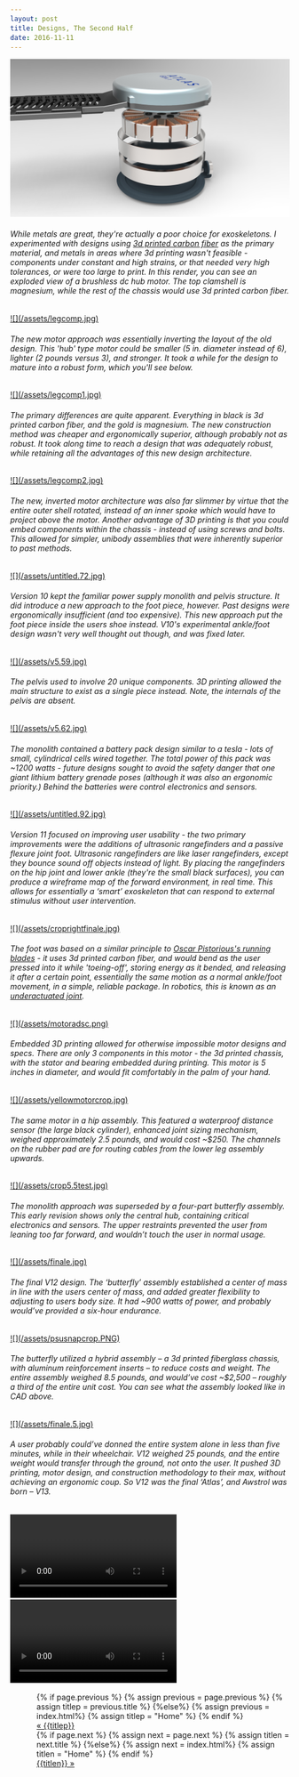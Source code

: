 ```yaml
---
layout: post
title: Designs, The Second Half
date: 2016-11-11
---
```

<a href="/assets/detailedmotor.jpg" target="_blank">![](/assets/detailedmotor.jpg)</a>
<h6>While metals are great, they're actually a poor choice for exoskeletons. I experimented with designs using <a href="https://markforged.com/" target="_blank">3d printed carbon fiber</a> as the primary material, and metals in areas where 3d printing wasn't feasible - components under constant and high strains, or  that needed very high tolerances, or were too large to print. In this render, you can see an exploded view of a brushless dc hub motor. The top clamshell is magnesium, while the rest of the chassis would use 3d printed carbon fiber.</h6>
<a href="/assets/legcomp.jpg" target="_blank">![](/assets/legcomp.jpg)</a>
<h6>The new motor approach was essentially inverting the layout of the old design. This 'hub' type motor could be smaller (5 in. diameter instead of 6), lighter (2 pounds versus 3), and stronger. It took a while for the design to mature into a robust form, which you'll see below.</h6>
<a href="/assets/legcomp1.jpg" target="_blank">![](/assets/legcomp1.jpg)</a>
<h6>The primary differences are quite apparent. Everything in black is 3d printed carbon fiber, and the gold is magnesium. The new construction method was cheaper and ergonomically superior, although probably not as robust. It took along time to reach a design that was adequately robust, while retaining all the advantages of this new design architecture.</h6>
<a href="/assets/legcomp2.jpg" target="_blank">![](/assets/legcomp2.jpg)</a>
<h6>The new, inverted motor architecture was also far slimmer by virtue that the entire outer shell rotated, instead of an inner spoke which would have to project above the motor. Another advantage of 3D printing is that you could embed components within the chassis - instead of using screws and bolts. This allowed for simpler, unibody assemblies that were inherently superior to past methods.</h6>
<a href="/assets/untitled.72.jpg" target="_blank">![](/assets/untitled.72.jpg)</a>
<h6>Version 10 kept the familiar power supply monolith and pelvis structure. It did introduce a new approach to the foot piece, however. Past designs were ergonomically insufficient (and too expensive). This new approach put the foot piece inside the users shoe instead. V10's experimental ankle/foot design wasn't very well thought out though, and was fixed later.</h6>
<a href="/assets/v5.59.jpg" target="_blank">![](/assets/v5.59.jpg)</a>
<h6>The pelvis used to involve 20 unique components. 3D printing allowed the main structure to exist as a single piece instead. Note, the internals of the pelvis are absent. </h6>
<a href="/assets/v5.62.jpg" target="_blank">![](/assets/v5.62.jpg)</a>
<h6>The monolith contained a battery pack design similar to a tesla - lots of small, cylindrical cells wired together. The total power of this pack was ~1200 watts - future designs sought to avoid the safety danger that one giant lithium battery grenade poses (although it was also an ergonomic priority.) Behind the batteries were control electronics and sensors.</h6>
<a href="/assets/untitled.92.jpg" target="_blank">![](/assets/untitled.92.jpg)</a>
<h6>Version 11 focused on improving user usability - the two primary improvements were the additions of ultrasonic rangefinders and a passive flexure joint foot. Ultrasonic rangefinders are like laser rangefinders, except they bounce sound off objects instead of light. By placing the rangefinders on the hip joint and lower ankle (they're the small black surfaces), you can produce a wireframe map of the forward environment, in real time. This allows for essentially a ‘smart’ exoskeleton that can respond to external stimulus without user intervention.</h6>
<a href="/assets/croprightfinale.jpg" target="_blank">![](/assets/croprightfinale.jpg)</a>
<h6>The foot was based on a similar principle to <a href="https://en.wikipedia.org/wiki/Mechanics_of_Oscar_Pistorius'_running_blades
" target="_blank">Oscar Pistorious's running blades</a> - it uses 3d printed carbon fiber, and would bend as the user pressed into it while 'toeing-off', storing energy as it bended, and releasing it after a certain point, essentially the same motion as a normal ankle/foot movement, in a simple, reliable package. In robotics, this is known as an <a href="http://underactuated.csail.mit.edu/underactuated.html" target="_blank">underactuated joint</a>.</h6>
<a href="/assets/motoradsc.png" target="blank">![](/assets/motoradsc.png)</a>
<h6>Embedded 3D printing allowed for otherwise impossible motor designs and specs. There are only 3 components in this motor - the 3d printed chassis, with the stator and bearing embedded during printing. This motor is 5 inches in diameter, and would fit comfortably in the palm of your hand. </h6>
<a href="/assets/yellowmotorcrop.jpg" target="blank">![](/assets/yellowmotorcrop.jpg)</a>
<h6>The same motor in a hip assembly. This featured a waterproof distance sensor (the large black cylinder), enhanced joint sizing mechanism, weighed approximately 2.5 pounds, and would cost ~$250. The channels on the rubber pad are for routing cables from the lower leg assembly upwards.</h6>
<a href="/assets/crop5.5test.jpg" target="_blank">![](/assets/crop5.5test.jpg)</a>
<h6>The monolith approach was superseded by a four-part butterfly assembly. This early revision shows only the central hub, containing critical electronics and sensors. The upper restraints prevented the user from leaning too far forward, and wouldn’t touch the user in normal usage.</h6>
<a href="/assets/finale.jpg" target="_blank">![](/assets/finale.jpg)</a>
<h6>The final V12 design. The ‘butterfly’ assembly established a center of mass in line with the users center of mass, and added greater flexibility to adjusting to users body size. It had ~900 watts of power, and probably would’ve provided a six-hour endurance. </h6>
<a href="assets/psusnapcrop.PNG" target="_blank">![](/assets/psusnapcrop.PNG)</a>
<h6>The butterfly utilized a hybrid assembly – a 3d printed fiberglass chassis, with aluminum reinforcement inserts – to reduce costs and weight. The entire assembly weighed 8.5 pounds, and would’ve cost ~$2,500 – roughly a third of the entire unit cost. You can see what the assembly looked like in CAD above.</h6>
<a href="/assets/finale.5.jpg" target="_blank">![](/assets/finale.5.jpg)</a>
<h6>A user probably could’ve donned the entire system alone in less than five minutes, while in their wheelchair. V12 weighed 25 pounds, and the entire weight would transfer through the ground, not onto the user. It pushed 3D printing, motor design, and construction methodology to their max, without achieving an ergonomic coup. So V12 was the final ‘Atlas’, and Awstrol was born – V13.    </h6>
<video controls autoplay>
    <source src="/assets/balancebeam.mp4">
</video>
<video controls autoplay>
    <source src="/assets/testCOManalysis.mp4">
</video>
<ul class="footer">
    <ul class="button">
        {% if page.previous %}
            {% assign previous = page.previous %}
            {% assign titlep = previous.title %}
        {%else%}
            {% assign previous = index.html%}
            {% assign titlep = "Home" %}
        {% endif %}
        <div class="button0"><a href="{{site.baseurl}}{{previous.url}}">&laquo; {{titlep}}</a></div>
        {% if page.next %}
            {% assign next = page.next %}
            {% assign titlen = next.title %}
        {%else%}
            {% assign next = index.html%}
            {% assign titlen = "Home" %}
        {% endif %}
        <div class="button0"><a href="{{site.baseurl}}{{next.url}}">{{titlen}} &raquo;</a></div>         
    </ul>
</ul>
